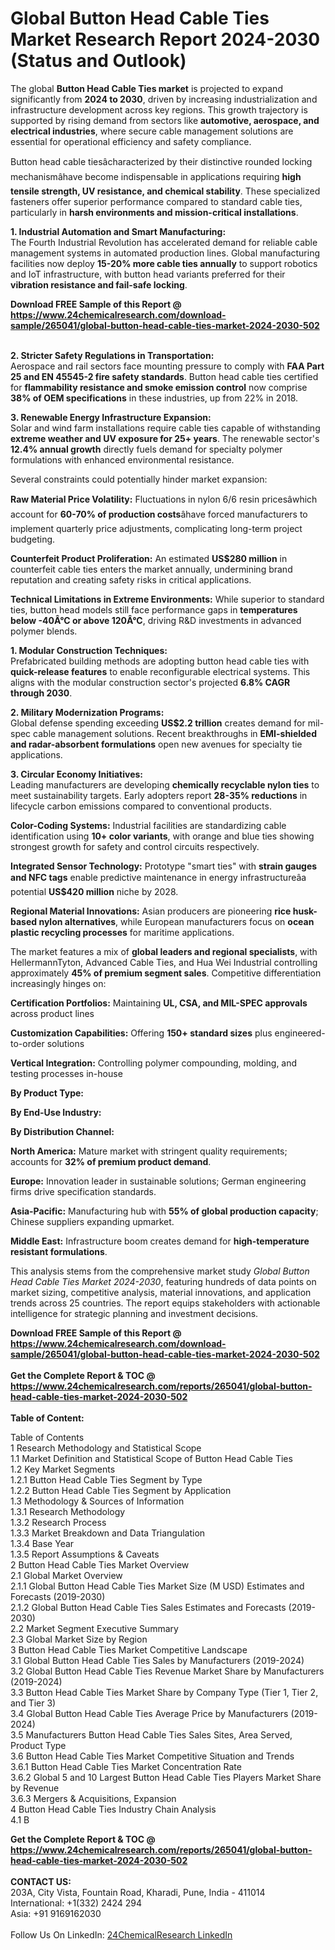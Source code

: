 <h1>Global Button Head Cable Ties Market Research Report 2024-2030 (Status and Outlook)</h1><p>The global <strong>Button Head Cable Ties market</strong> is projected to expand significantly from <strong>2024 to 2030</strong>, driven by increasing industrialization and infrastructure development across key regions. This growth trajectory is supported by rising demand from sectors like <strong>automotive, aerospace, and electrical industries</strong>, where secure cable management solutions are essential for operational efficiency and safety compliance.</p><p>Button head cable tiesâcharacterized by their distinctive rounded locking mechanismâhave become indispensable in applications requiring <strong>high tensile strength, UV resistance, and chemical stability</strong>. These specialized fasteners offer superior performance compared to standard cable ties, particularly in <strong>harsh environments and mission-critical installations</strong>.</p><p><strong>1. Industrial Automation and Smart Manufacturing:</strong><br>
The Fourth Industrial Revolution has accelerated demand for reliable cable management systems in automated production lines. Global manufacturing facilities now deploy <strong>15-20% more cable ties annually</strong> to support robotics and IoT infrastructure, with button head variants preferred for their <strong>vibration resistance and fail-safe locking</strong>.</p><div><b>Download FREE Sample of this Report @ 
            <a href="https://www.24chemicalresearch.com/download-sample/265041/global-button-head-cable-ties-market-2024-2030-502">
            https://www.24chemicalresearch.com/download-sample/265041/global-button-head-cable-ties-market-2024-2030-502</a></b></div><br><p><strong>2. Stricter Safety Regulations in Transportation:</strong><br>
Aerospace and rail sectors face mounting pressure to comply with <strong>FAA Part 25 and EN 45545-2 fire safety standards</strong>. Button head cable ties certified for <strong>flammability resistance and smoke emission control</strong> now comprise <strong>38% of OEM specifications</strong> in these industries, up from 22% in 2018.</p><p><strong>3. Renewable Energy Infrastructure Expansion:</strong><br>
Solar and wind farm installations require cable ties capable of withstanding <strong>extreme weather and UV exposure for 25+ years</strong>. The renewable sector's <strong>12.4% annual growth</strong> directly fuels demand for specialty polymer formulations with enhanced environmental resistance.</p><p>Several constraints could potentially hinder market expansion:</p><p><strong>Raw Material Price Volatility:</strong> Fluctuations in nylon 6/6 resin pricesâwhich account for <strong>60-70% of production costs</strong>âhave forced manufacturers to implement quarterly price adjustments, complicating long-term project budgeting.</p><p><strong>Counterfeit Product Proliferation:</strong> An estimated <strong>US$280 million</strong> in counterfeit cable ties enters the market annually, undermining brand reputation and creating safety risks in critical applications.</p><p><strong>Technical Limitations in Extreme Environments:</strong> While superior to standard ties, button head models still face performance gaps in <strong>temperatures below -40Â°C or above 120Â°C</strong>, driving R&amp;D investments in advanced polymer blends.</p><p><strong>1. Modular Construction Techniques:</strong><br>
Prefabricated building methods are adopting button head cable ties with <strong>quick-release features</strong> to enable reconfigurable electrical systems. This aligns with the modular construction sector's projected <strong>6.8% CAGR through 2030</strong>.</p><p><strong>2. Military Modernization Programs:</strong><br>
Global defense spending exceeding <strong>US$2.2 trillion</strong> creates demand for mil-spec cable management solutions. Recent breakthroughs in <strong>EMI-shielded and radar-absorbent formulations</strong> open new avenues for specialty tie applications.</p><p><strong>3. Circular Economy Initiatives:</strong><br>
Leading manufacturers are developing <strong>chemically recyclable nylon ties</strong> to meet sustainability targets. Early adopters report <strong>28-35% reductions</strong> in lifecycle carbon emissions compared to conventional products.</p><p><strong>Color-Coding Systems:</strong> Industrial facilities are standardizing cable identification using <strong>10+ color variants</strong>, with orange and blue ties showing strongest growth for safety and control circuits respectively.</p><p><strong>Integrated Sensor Technology:</strong> Prototype "smart ties" with <strong>strain gauges and NFC tags</strong> enable predictive maintenance in energy infrastructureâa potential <strong>US$420 million</strong> niche by 2028.</p><p><strong>Regional Material Innovations:</strong> Asian producers are pioneering <strong>rice husk-based nylon alternatives</strong>, while European manufacturers focus on <strong>ocean plastic recycling processes</strong> for maritime applications.</p><p>The market features a mix of <strong>global leaders and regional specialists</strong>, with HellermannTyton, Advanced Cable Ties, and Hua Wei Industrial controlling approximately <strong>45% of premium segment sales</strong>. Competitive differentiation increasingly hinges on:</p><p><strong>Certification Portfolios:</strong> Maintaining <strong>UL, CSA, and MIL-SPEC approvals</strong> across product lines</p><p><strong>Customization Capabilities:</strong> Offering <strong>150+ standard sizes</strong> plus engineered-to-order solutions</p><p><strong>Vertical Integration:</strong> Controlling polymer compounding, molding, and testing processes in-house</p><p><strong>By Product Type:</strong></p><p><strong>By End-Use Industry:</strong></p><p><strong>By Distribution Channel:</strong></p><p><strong>North America:</strong> Mature market with stringent quality requirements; accounts for <strong>32% of premium product demand</strong>.</p><p><strong>Europe:</strong> Innovation leader in sustainable solutions; German engineering firms drive specification standards.</p><p><strong>Asia-Pacific:</strong> Manufacturing hub with <strong>55% of global production capacity</strong>; Chinese suppliers expanding upmarket.</p><p><strong>Middle East:</strong> Infrastructure boom creates demand for <strong>high-temperature resistant formulations</strong>.</p><p>This analysis stems from the comprehensive market study <em>Global Button Head Cable Ties Market 2024-2030</em>, featuring hundreds of data points on market sizing, competitive analysis, material innovations, and application trends across 25 countries. The report equips stakeholders with actionable intelligence for strategic planning and investment decisions.</p><div><b>Download FREE Sample of this Report @ 
            <a href="https://www.24chemicalresearch.com/download-sample/265041/global-button-head-cable-ties-market-2024-2030-502">
            https://www.24chemicalresearch.com/download-sample/265041/global-button-head-cable-ties-market-2024-2030-502</a></b></div><br><div><b>Get the Complete Report & TOC @ 
            <a href="https://www.24chemicalresearch.com/reports/265041/global-button-head-cable-ties-market-2024-2030-502">
            https://www.24chemicalresearch.com/reports/265041/global-button-head-cable-ties-market-2024-2030-502</a></b></div><br>
            <b>Table of Content:</b><p>Table of Contents<br />
1 Research Methodology and Statistical Scope<br />
1.1 Market Definition and Statistical Scope of Button Head Cable Ties<br />
1.2 Key Market Segments<br />
1.2.1 Button Head Cable Ties Segment by Type<br />
1.2.2 Button Head Cable Ties Segment by Application<br />
1.3 Methodology & Sources of Information<br />
1.3.1 Research Methodology<br />
1.3.2 Research Process<br />
1.3.3 Market Breakdown and Data Triangulation<br />
1.3.4 Base Year<br />
1.3.5 Report Assumptions & Caveats<br />
2 Button Head Cable Ties Market Overview<br />
2.1 Global Market Overview<br />
2.1.1 Global Button Head Cable Ties Market Size (M USD) Estimates and Forecasts (2019-2030)<br />
2.1.2 Global Button Head Cable Ties Sales Estimates and Forecasts (2019-2030)<br />
2.2 Market Segment Executive Summary<br />
2.3 Global Market Size by Region<br />
3 Button Head Cable Ties Market Competitive Landscape<br />
3.1 Global Button Head Cable Ties Sales by Manufacturers (2019-2024)<br />
3.2 Global Button Head Cable Ties Revenue Market Share by Manufacturers (2019-2024)<br />
3.3 Button Head Cable Ties Market Share by Company Type (Tier 1, Tier 2, and Tier 3)<br />
3.4 Global Button Head Cable Ties Average Price by Manufacturers (2019-2024)<br />
3.5 Manufacturers Button Head Cable Ties Sales Sites, Area Served, Product Type<br />
3.6 Button Head Cable Ties Market Competitive Situation and Trends<br />
3.6.1 Button Head Cable Ties Market Concentration Rate<br />
3.6.2 Global 5 and 10 Largest Button Head Cable Ties Players Market Share by Revenue<br />
3.6.3 Mergers & Acquisitions, Expansion<br />
4 Button Head Cable Ties Industry Chain Analysis<br />
4.1 B</p><div><b>Get the Complete Report & TOC @ 
            <a href="https://www.24chemicalresearch.com/reports/265041/global-button-head-cable-ties-market-2024-2030-502">
            https://www.24chemicalresearch.com/reports/265041/global-button-head-cable-ties-market-2024-2030-502</a></b></div><br><b>CONTACT US:</b><br>
            203A, City Vista, Fountain Road, Kharadi, Pune, India - 411014<br>
            International: +1(332) 2424 294<br>
            Asia: +91 9169162030 <br><br>
            Follow Us On LinkedIn: <a href="https://www.linkedin.com/company/24chemicalresearch/">24ChemicalResearch LinkedIn</a>